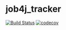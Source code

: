 # job4j_tracker
[![Build Status](https://travis-ci.org/19else/job4j_tracker.svg?branch=master)](https://travis-ci.org/19else/job4j_tracker)
[![codecov](https://codecov.io/gh/19else/job4j_tracker/branch/master/graph/badge.svg?token=HD7JFT7R9W)](https://codecov.io/gh/19else/job4j_tracker)